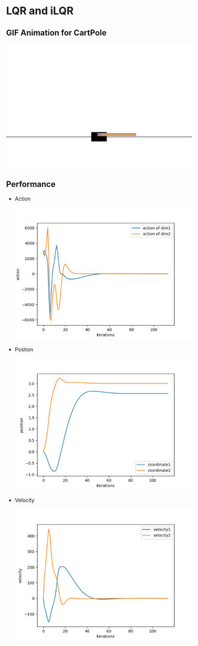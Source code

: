 # LQR and iLQR

## GIF Animation for CartPole
![result](assets/animation.gif)

## Performance

- Action

  ![r](assets/LQR_action.png)
  
- Postion

  ![r](assets/LQR_position.png)
  
- Velocity

  ![r](assets/LQR_velocity.png)
